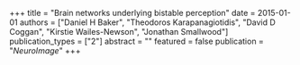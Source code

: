 +++
title = "Brain networks underlying bistable perception"
date = 2015-01-01
authors = ["Daniel H Baker", "Theodoros Karapanagiotidis", "David D Coggan", "Kirstie Wailes-Newson", "Jonathan Smallwood"]
publication_types = ["2"]
abstract = ""
featured = false
publication = "*NeuroImage*"
+++

